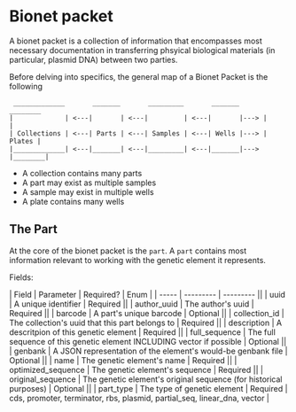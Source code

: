 # Bionet packet

A bionet packet is a collection of information that encompasses most necessary documentation in transferring phsyical biological materials (in particular, plasmid DNA) between two parties.

Before delving into specifics, the general map of a Bionet Packet is the following
```
 _____________       _______       _________       _______       ________
|             | <---|       | <---|         | <---|       |---> |        |
| Collections | <---| Parts | <---| Samples | <---| Wells |---> | Plates |
|_____________| <---|_______| <---|_________| <---|_______|---> |________|
```
- A collection contains many parts
- A part may exist as multiple samples
- A sample may exist in multiple wells
- A plate contains many wells

## The Part
At the core of the bionet packet is the `part`. A `part` contains most information relevant to working with the genetic element it represents.

Fields:

| Field | Parameter | Required? | Enum |
| ----- | --------- | --------- ||
| uuid | A unique identifier | Required ||
| author_uuid | The author's uuid | Required ||
| barcode | A part's unique barcode | Optional ||
| collection_id | The collection's uuid that this part belongs to | Required ||
| description | A descritpion of this genetic element | Required ||
| full_sequence | The full sequence of this genetic element INCLUDING vector if possible | Optional ||
| genbank | A JSON representation of the element's would-be genbank file | Optional ||
| name | The genetic element's name | Required ||
| optimized_sequence | The genetic element's sequence | Required ||
| original_sequence | The genetic element's original sequence (for historical purposes) | Optional ||
| part_type | The type of genetic element | Required | cds, promoter, terminator, rbs, plasmid, partial_seq, linear_dna, vector |
